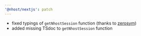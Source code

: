 ```yaml
---
'@nhost/nextjs': patch
---
```


- fixed typings of `getNhostSession` function (thanks to [zerosym](https://github.com/zerosym))
- added missing TSdoc to `getNhostSession` function
